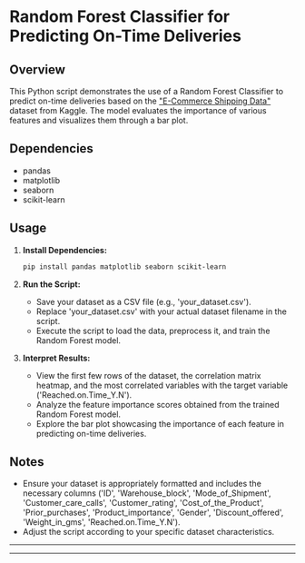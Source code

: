 
# Random Forest Classifier for Predicting On-Time Deliveries

## Overview
This Python script demonstrates the use of a Random Forest Classifier to predict on-time deliveries based on the ["E-Commerce Shipping Data"](https://www.kaggle.com/datasets/prachi13/customer-analytics) dataset from Kaggle. The model evaluates the importance of various features and visualizes them through a bar plot.

## Dependencies
- pandas
- matplotlib
- seaborn
- scikit-learn

## Usage
1. **Install Dependencies:**
   ```bash
   pip install pandas matplotlib seaborn scikit-learn
   ```

2. **Run the Script:**
   - Save your dataset as a CSV file (e.g., 'your_dataset.csv').
   - Replace 'your_dataset.csv' with your actual dataset filename in the script.
   - Execute the script to load the data, preprocess it, and train the Random Forest model.

3. **Interpret Results:**
   - View the first few rows of the dataset, the correlation matrix heatmap, and the most correlated variables with the target variable ('Reached.on.Time_Y.N').
   - Analyze the feature importance scores obtained from the trained Random Forest model.
   - Explore the bar plot showcasing the importance of each feature in predicting on-time deliveries.

## Notes
- Ensure your dataset is appropriately formatted and includes the necessary columns ('ID', 'Warehouse_block', 'Mode_of_Shipment', 'Customer_care_calls', 'Customer_rating', 'Cost_of_the_Product', 'Prior_purchases', 'Product_importance', 'Gender', 'Discount_offered', 'Weight_in_gms', 'Reached.on.Time_Y.N').
- Adjust the script according to your specific dataset characteristics.


---

---
